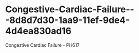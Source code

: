 # Congestive-Cardiac-Failure---8d8d7d30-1aa9-11ef-9de4-4d4ea830ad16
Congestive Cardiac Failure - PH617
